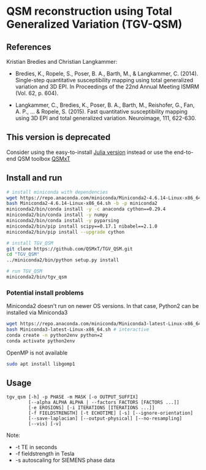 # QSM reconstruction using Total Generalized Variation (TGV-QSM)

## References

Kristian Bredies and Christian Langkammer:

- Bredies, K., Ropele, S., Poser, B. A., Barth, M., & Langkammer, C. (2014). Single-step quantitative susceptibility mapping using total generalized variation and 3D EPI. In Proceedings of the 22nd Annual Meeting ISMRM (Vol. 62, p. 604).

- Langkammer, C., Bredies, K., Poser, B. A., Barth, M., Reishofer, G., Fan, A. P., ... & Ropele, S. (2015). Fast quantitative susceptibility mapping using 3D EPI and total generalized variation. Neuroimage, 111, 622-630.

## This version is deprecated

Consider using the easy-to-install [Julia version](https://github.com/korbinian90/QuantitativeSusceptibilityMappingTGV.jl) instead or use the end-to-end QSM toolbox [QSMxT](https://qsmxt.github.io/QSMxT/)

## Install and run

```bash
# install miniconda with dependencies
wget https://repo.anaconda.com/miniconda/Miniconda2-4.6.14-Linux-x86_64.sh
bash Miniconda2-4.6.14-Linux-x86_64.sh -b -p miniconda2
miniconda2/bin/conda install -y -c anaconda cython==0.29.4
miniconda2/bin/conda install -y numpy
miniconda2/bin/conda install -y pyparsing
miniconda2/bin/pip install scipy==0.17.1 nibabel==2.1.0
miniconda2/bin/pip install --upgrade cython

# install TGV_QSM
git clone https://github.com/QSMxT/TGV_QSM.git
cd "TGV_QSM"
../miniconda2/bin/python setup.py install

# run TGV_QSM
miniconda2/bin/tgv_qsm
```

### Potential install problems
Miniconda2 doesn't run on newer OS versions. In that case, Python2 can be installed via Miniconda3
```bash
wget https://repo.anaconda.com/miniconda/Miniconda3-latest-Linux-x86_64.sh
bash Miniconda3-latest-Linux-x86_64.sh # interactive
conda create -n python2env python=2
conda activate python2env
```

OpenMP is not available
```bash
sudo apt install libgomp1
```

## Usage

```
tgv_qsm [-h] -p PHASE -m MASK [-o OUTPUT_SUFFIX]
        [--alpha ALPHA ALPHA | --factors FACTORS [FACTORS ...]]
        [-e EROSIONS] [-i ITERATIONS [ITERATIONS ...]]
        [-f FIELDSTRENGTH] [-t ECHOTIME] [-s] [--ignore-orientation]
        [--save-laplacian] [--output-physical] [--no-resampling]
        [--vis] [-v]
```

Note:

- -t TE in seconds
- -f fieldstrength in Tesla
- -s autoscaling for SIEMENS phase data

